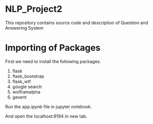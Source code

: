 # NLP_Project2
This repository contains source code and description of Question and Answering System 

# Importing of Packages

First we need to install the following packages. 

1. flask
2. flask_bootstrap
3. flask_wtf
4. google search
5. wolframalpha 
6. gevent


Run the app.ipynb file in jupyter notebook.

And open the localhost:9194 in new tab.

